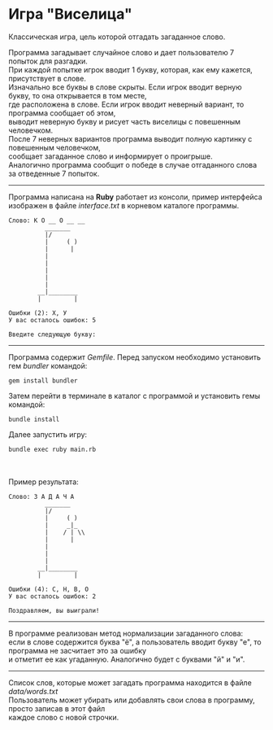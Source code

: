 Игра "Виселица"
======

Классическая игра, цель которой отгадать загаданное слово.

Программа загадывает случайное слово и дает пользователю 7 попыток для разгадки.  
При каждой попытке игрок вводит 1 букву, которая, как ему кажется, присутствует в слове.  
Изначально все буквы в слове скрыты.  Если игрок вводит верную букву, то она открывается в том месте,  
где расположена в слове. Если игрок вводит неверный вариант, то программа сообщает об этом,  
выводит неверную букву и рисует часть виселицы с повешенным человечком.  
После 7 неверных вариантов программа выводит полную картинку с повешенным человечком,  
сообщает загаданное слово и информирует о проигрыше.  
Аналогично программа сообщит о победе в случае отгаданного слова за отведенные 7 попыток.
___

Программа написана на **Ruby** работает из консоли, пример интерфейса изображен в файле _interface.txt_ в корневом каталоге программы.  

```
Слово: К О __ О __ __
          _______
          |/
          |     ( )
          |      |
          |
          |
          |
          |
          |
        __|________
        |         |

Ошибки (2): Х, У
У вас осталось ошибок: 5

Введите следующую букву:
```
___

Программа содержит _Gemfile_. Перед запуском необходимо установить гем _bundler_ командой:
```
gem install bundler
```
Затем перейти в терминале в каталог с программой и установить гемы командой:
```
bundle install
```
Далее запустить игру:
```
bundle exec ruby main.rb  
```
&nbsp;  
&nbsp;  
Пример результата:

```
Слово: З А Д А Ч А
          _______
          |/
          |     ( )
          |     _|_
          |    / | \\
          |      |
          |
          |
          |
        __|________
        |         |

Ошибки (4): С, Н, В, О
У вас осталось ошибок: 2

Поздравляем, вы выиграли!
```

***

В программе реализован метод нормализации загаданного слова:  
если в слове содержится буква "ё", а пользователь вводит букву "е", то программа не засчитает это за ошибку  
и отметит ее как угаданную. Аналогично будет с буквами "й" и "и".

***

Список слов, которые может загадать программа находится в файле _data/words.txt_  
Пользователь может убирать или добавлять свои слова в программу, просто записав в этот файл  
каждое слово с новой строчки.
